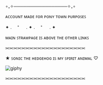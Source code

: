 ∘₊✧─────────────────✧₊∘ 

ᴀᴄᴄᴏᴜɴᴛ ᴍᴀᴅᴇ ꜰᴏʀ ᴘᴏɴʏ ᴛᴏᴡɴ ᴘᴜʀᴘᴏꜱᴇꜱ

 ✦ . 　⁺ 　 . ✦ . 　⁺ 　 . ✦ 

ᴍᴀɪɴ ꜱᴛʀᴀᴡᴘᴀɢᴇ ɪꜱ ᴀʙᴏᴠᴇ ᴛʜᴇ ᴏᴛʜᴇʀ ʟɪɴᴋꜱ

⫘⫘⫘⫘⫘⫘⫘⫘⫘⫘⫘⫘⫘⫘⫘⫘⫘⫘⫘⫘

★ ꜱᴏɴɪᴄ ᴛʜᴇ ʜᴇᴅɢᴇʜᴏɢ ɪꜱ ᴍʏ ꜱᴘɪʀɪᴛ ᴀɴɪᴍᴀʟ ♡

![giphy](https://github.com/user-attachments/assets/af7b266e-7635-4ce6-b7cf-91cbdc12924d)


⫘⫘⫘⫘⫘⫘⫘⫘⫘⫘⫘⫘⫘⫘⫘⫘⫘⫘⫘⫘

